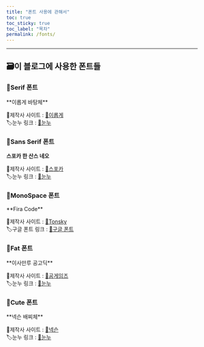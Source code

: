 ```yaml
---
title: "폰트 사용에 관해서"
toc: true
toc_sticky: true
toc_label: "목차"
permalink: /fonts/
---
```

***

## 🗃이 블로그에 사용한 폰트들

### 📄Serif 폰트

<div class='serif' markdown='1'>
**이롭게 바탕체**

🔨제작사 사이트 : <a href='http://font.iropke.com/batang/' target='_blank'>🔗이롭게</a><br>
🏷눈누 링크 : <a href='https://noonnu.cc/font_page/4' target='_blank'>🔗눈누</a>
</div>

### 📄Sans Serif 폰트

**스포카 한 산스 네오**  
  
🔨제작사 사이트 : <a href='https://spoqa.github.io/spoqa-han-sans/ko-KR/' target='_blank'>🔗스포카</a><br>
🏷눈누 링크 : <a href='https://noonnu.cc/font_page/744' target='_blank'>🔗눈누</a>

### 📄MonoSpace 폰트

<div class='mns' markdown='1'>
**Fira Code**

🔨제작사 사이트 : <a href='https://github.com/tonsky/FiraCode' target='_blank'>🔗Tonsky</a><br>
🏷구글 폰트 링크 : <a href='https://fonts.google.com/specimen/Fira+Code' target='_blank'>🔗구글 폰트</a>
</div>

### 📄Fat 폰트

<div class='fat' markdown='1'>
**이사만루 공고딕**

🔨제작사 사이트 : <a href='https://www.gonggames.com/' target='_blank'>🔗공게임즈</a><br>
🏷눈누 링크 : <a href='https://noonnu.cc/font_page/463' target='_blank'>🔗눈누</a>
</div>

### 📄Cute 폰트

<div class='cute' markdown='1'>
**넥슨 배찌체**

🔨제작사 사이트 : <a href='http://levelup.nexon.com/font/index.aspx' target='_blank'>🔗넥슨</a><br>
🏷눈누 링크 : <a href='https://noonnu.cc/font_page/423' target='_blank'>🔗눈누</a>
</div>